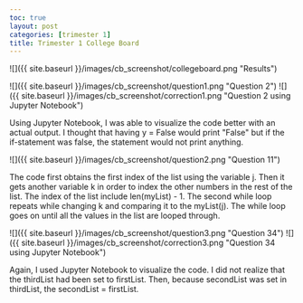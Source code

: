 ```yaml
---
toc: true
layout: post
categories: [trimester 1]
title: Trimester 1 College Board
---
```


![]({{ site.baseurl }}/images/cb_screenshot/collegeboard.png "Results")

![]({{ site.baseurl }}/images/cb_screenshot/question1.png "Question 2")
![]({{ site.baseurl }}/images/cb_screenshot/correction1.png "Question 2 using Jupyter Notebook")

Using Jupyter Notebook, I was able to visualize the code better with an actual output. I thought that having y = False would print "False" but if the if-statement was false, the statement would not print anything.

![]({{ site.baseurl }}/images/cb_screenshot/question2.png "Question 11")

The code first obtains the first index of the list using the variable j. Then it gets another variable k in order to index the other numbers in the rest of the list. The index of the list include len(myList) - 1. The second while loop repeats while changing k and comparing it to the myList(j). The while loop goes on until all the values in the list are looped through.

![]({{ site.baseurl }}/images/cb_screenshot/question3.png "Question 34")
![]({{ site.baseurl }}/images/cb_screenshot/correction3.png "Question 34 using Jupyter Notebook")

Again, I used Jupyter Notebook to visualize the code. I did not realize that the thirdList had been set to firstList. Then, because secondList was set in thirdList, the secondList = firstList.